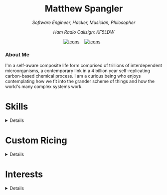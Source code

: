  

<body>
  <div class="c1">
    <div align="center">
      <h1>Matthew Spangler</h1><em>Software Engineer, Hacker, Musician, Philosopher</em>
      <p><em>Ham Radio Callsign: KF5LDW</em></p>
      <div>
        <a href="https://www.linkedin.com/in/mattspangler-tech/"><img height="30" src="https://skillicons.dev/icons?i=linkedin" alt="icons"></a> &nbsp;&nbsp; <a href="https://unix.stackexchange.com/users/572504/nebulasurfer/"><img height="30" src="https://skillicons.dev/icons?i=stackoverflow" alt="icons"></a> &nbsp;&nbsp;
      </div>
    </div>
  </div>
  <div>
    <h3>About Me</h3>
    <p>I'm a self-aware composite life form comprised of trillions of interdependent microorganisms, a contemporary link in a 4 billion year self-replicating carbon-based chemical process. I am a curious being who enjoys contemplating how we fit into the grander scheme of things and how the world's many complex systems work.</p>
  </div>
  <h1>Skills</h1>
  <details>
    <table>
      <tr>
        <th>Programming Languages</th>
        <th>Automation</th>
        <th>Networking</th>
        <th>Security</th>
      </tr>
      <tr>
        <td valign="top">
          <div><img title="C" height="25" src="https://img.shields.io/badge/c-%2300599C.svg?style=for-the-badge&amp;logo=C&amp;logoColor=white" alt="icons"></div>
          <div><img title="C++" height="25" src="https://img.shields.io/badge/c++-%2300599C.svg?style=for-the-badge&amp;logo=c%2B%2B&amp;logoColor=white" alt="icons"></div>
          <div><img title="C#" height="25" src="https://img.shields.io/badge/c%23-%23239120.svg?style=for-the-badge&amp;logo=c-sharp&amp;logoColor=white" alt="icons"></div>
          <div><img title="Rust" height="25" src="https://img.shields.io/badge/rust-%23000000.svg?style=for-the-badge&amp;logo=rust&amp;logoColor=white" alt="icons"></div>
          <div><img title="Python" height="25" src="https://img.shields.io/badge/python-3670A0?style=for-the-badge&amp;logo=python&amp;logoColor=ffdd54" alt="icons"></div>
          <div><img title="Elisp" height="25" src="https://img.shields.io/badge/Elisp-%237F5AB6.svg?&amp;style=for-the-badge&amp;logo=gnu-emacs&amp;logoColor=white" alt="icons"></div>
          <div><img title="Bash" height="25" src="https://img.shields.io/badge/Bash-%23121011.svg?style=for-the-badge&amp;logo=gnu-bash&amp;logoColor=white" alt="icons"></div>
          <div><img title="Javascript" height="25" src="https://img.shields.io/badge/javascript-%23323330.svg?style=for-the-badge&amp;logo=javascript&amp;logoColor=%23F7DF1E" alt="icons"></div>
          <div><img title="HTML5" height="25" src="https://img.shields.io/badge/html5-%23E34F26.svg?style=for-the-badge&amp;logo=html5&amp;logoColor=white" alt="icons"></div>
          <div><img title="CSS" height="25" src="https://img.shields.io/badge/css3-%231572B6.svg?style=for-the-badge&amp;logo=css3&amp;logoColor=white" alt="icons"></div>
        </td>
        <td valign="top">
          <div><img title="HTML5" height="25" src="https://img.shields.io/badge/robotframework-%43B02A?style=for-the-badge&amp;logo=robotframework&amp;logoColor=white&amp;color=00c0b5" alt="icons"></div>
          <div><img title="HTML5" height="25" src="https://img.shields.io/badge/-selenium-%43B02A?style=for-the-badge&amp;logo=selenium&amp;logoColor=white" alt="icons"></div>
          <div><img title="HTML5" height="25" src="https://img.shields.io/badge/ansible-%43B02A?style=for-the-badge&amp;logo=ansible&amp;logoColor=white&amp;color=black" alt="icons"></div>
          <div><img title="HTML5" height="25" src="https://img.shields.io/badge/OpenCV-%43B02A?style=for-the-badge&amp;logo=OpenCV&amp;logoColor=lightgreen&amp;color=blue" alt="icons"></div>
          <div><img title="HTML5" height="25" src="https://img.shields.io/badge/pandas-%43B02A?style=for-the-badge&amp;logo=pandas&amp;logoColor=white&amp;color=darkblue" alt="icons"></div>
        </td>
        <td valign="top">
          <div><img title="HTML5" height="25" src="https://img.shields.io/badge/cisco_ios_xe%2Fxr%2Fnxos-%43B02A?style=for-the-badge&amp;logo=cisco&amp;logoColor=white&amp;color=blue" alt="icons"></div>
          <div><img title="HTML5" height="25" src="https://img.shields.io/badge/mikrotik_routeros-%43B02A?style=for-the-badge&amp;i&amp;logoColor=white&amp;color=cyan" alt="icons"></div>
          <div><img title="HTML5" height="25" src="https://img.shields.io/badge/ubiquiti_unifi_os-%43B02A?style=for-the-badge&amp;logo=ubiquiti&amp;logoColor=white&amp;color=darkblue" alt="icons"></div>
          <div><img title="HTML5" height="25" src="https://img.shields.io/badge/edgerouter_edge_os-%43B02A?style=for-the-badge&amp;logoColor=white&amp;color=black" alt="icons"></div>
          <div><img title="HTML5" height="25" src="https://img.shields.io/badge/pfsense-%43B02A?style=for-the-badge&amp;logo=pfsense&amp;logoColor=white&amp;color=212121" alt="icons"></div>
          <div><img title="HTML5" height="25" src="https://img.shields.io/badge/opnsense-%43B02A?style=for-the-badge&amp;logo=opnsense&amp;logoColor=white&amp;color=D94F00" alt="icons"></div>
          <div><img title="HTML5" height="25" src="https://img.shields.io/badge/openwrt-%43B02A?style=for-the-badge&amp;logo=openwrt&amp;logoColor=white&amp;color=00B5E2" alt="icons"></div>
        </td>
        <td valign="top">
          <div><img title="HTML5" height="25" src="https://img.shields.io/badge/qubes_os-%43B02A?style=for-the-badge&amp;logo=qubesos&amp;logoColor=white&amp;color=00B5E2" alt="icons"></div>
          <div><img title="HTML5" height="25" src="https://img.shields.io/badge/coreboot-%43B02A?style=for-the-badge&amp;logo=coreboot&amp;logoColor=white&amp;color=grey" alt="icons"></div>
          <div><img title="HTML5" height="25" src="https://img.shields.io/badge/gnupg-%43B02A?style=for-the-badge&amp;logo=gnuprivacyguard&amp;logoColor=white&amp;color=0093DD" alt="icons"></div>
          <div><img title="HTML5" height="25" src="https://img.shields.io/badge/selinux-%43B02A?style=for-the-badge&amp;logo=selinux&amp;logoColor=white&amp;color=FCC624" alt="icons"></div>
        </td>
      </tr>
      <tr>
        <th>Virtualization</th>
        <th>Nix</th>
        <th>Pentesting</th>
        <th>Electronics</th>
      </tr>
      <tr>
        <td valign="top">
          <div><img title="HTML5" height="25" src="https://img.shields.io/badge/proxmox-%43B02A?style=for-the-badge&amp;logo=proxmox&amp;logoColor=white&amp;color=E57000" alt="icons"></div>
          <div><img title="HTML5" height="25" src="https://img.shields.io/badge/kubernetes-%43B02A?style=for-the-badge&amp;logo=kubernetes&amp;logoColor=white&amp;color=326CE5" alt="icons"></div>
          <div><img title="HTML5" height="25" src="https://img.shields.io/badge/xenserver-%43B02A?style=for-the-badge&amp;logo=xenserver&amp;logoColor=white&amp;color=000000" alt="icons"></div>
          <div><img title="HTML5" height="25" src="https://img.shields.io/badge/docker-%43B02A?style=for-the-badge&amp;logo=docker&amp;logoColor=white&amp;color=2496ED" alt="icons"></div>
          <div><img title="HTML5" height="25" src="https://img.shields.io/badge/podman-%43B02A?style=for-the-badge&amp;logo=podman&amp;logoColor=white&amp;color=892CA0" alt="icons"></div>
          <div><img title="HTML5" height="25" src="https://img.shields.io/badge/kvm-%43B02A?style=for-the-badge&amp;logo=kvm&amp;logoColor=white&amp;color=FF6600" alt="icons"></div>
          <div><img title="HTML5" height="25" src="https://img.shields.io/badge/vagrant-%43B02A?style=for-the-badge&amp;logo=vagrant&amp;logoColor=white&amp;color=1868F2" alt="icons"></div>
        </td>
        <td valign="top">
          <div><img title="HTML5" height="25" src="https://img.shields.io/badge/arch_linux-%43B02A?style=for-the-badge&amp;logo=archlinux&amp;logoColor=white&amp;color=1793D1" alt="icons"></div>
          <div><img title="HTML5" height="25" src="https://img.shields.io/badge/debian-%43B02A?style=for-the-badge&amp;logo=debian&amp;logoColor=white&amp;color=A81D33" alt="icons"></div>
          <div><img title="HTML5" height="25" src="https://img.shields.io/badge/arch_linux-%43B02A?style=for-the-badge&amp;logo=archlinux&amp;logoColor=white&amp;color=1793D1" alt="icons"></div>
          <div><img title="HTML5" height="25" src="https://img.shields.io/badge/Red%20Hat%20Enterprise%20Linux-%43B02A?style=for-the-badge&amp;logo=redhat&amp;logoColor=white&amp;color=EE0000" alt="icons"></div>
          <div><img title="HTML5" height="25" src="https://img.shields.io/badge/opensuse-%43B02A?style=for-the-badge&amp;logo=opensuse&amp;logoColor=white&amp;color=73BA25" alt="icons"></div>
          <div><img title="HTML5" height="25" src="https://img.shields.io/badge/freebsd-%43B02A?style=for-the-badge&amp;logo=freebsd&amp;logoColor=white&amp;color=AB2B28" alt="icons"></div>
          <div><img title="HTML5" height="25" src="https://img.shields.io/badge/flatpak-%43B02A?style=for-the-badge&amp;logo=flatpak&amp;logoColor=white&amp;color=1793D1" alt="icons"></div>
        </td>
        <td valign="top">
          <div>
              <img title="HTML5" height="25" src="https://img.shields.io/badge/metasploit-%43B02A?style=for-the-badge&amp;logo=metasploit&amp;logoColor=white&amp;color=ED1C24" alt="icons">
          </div>
          <div>
            <img title="HTML5" height="25" src="https://img.shields.io/badge/nmap-%43B02A?style=for-the-badge&amp;logo=nmap&amp;logoColor=white&amp;color=E1672D" alt="icons">
          </div>
          <div>
            <img title="HTML5" height="25" src="https://img.shields.io/badge/wireshark-%43B02A?style=for-the-badge&amp;logo=wireshark&amp;logoColor=white&amp;color=1679A7" alt="icons">
          </div>
          <div>
            <img title="HTML5" height="25" src="https://img.shields.io/badge/ettercap-%43B02A?style=for-the-badge&amp;logo=ettercap&amp;logoColor=white&amp;color=000000" alt="icons">
          </div>
          <div>
            <img title="HTML5" height="25" src="https://img.shields.io/badge/aircrack_ng-%43B02A?style=for-the-badge&amp;logo=aircrack-ng&amp;logoColor=white&amp;color=1679A7" alt="icons">
          </div>
          <div>
            <img title="HTML5" height="25" src="https://img.shields.io/badge/usb-%43B02A?style=for-the-badge&amp;logo=usb&amp;logoColor=white&amp;color=000000" alt="icons">
          </div>
        </td>
        <td valign="top">
          <div>
          <img title="HTML5" height="25" src="https://img.shields.io/badge/arduino-%43B02A?style=for-the-badge&amp;logo=arduino&amp;logoColor=white&amp;color=00979D" alt="icons">
          </div>
          <div>
          <img title="HTML5" height="25" src="https://img.shields.io/badge/raspberry_pi-%43B02A?style=for-the-badge&amp;logo=raspberrypi&amp;logoColor=white&amp;color=C51A4A" alt="icons">
          </div>
          <div>
            <img title="HTML5" height="25" src="https://img.shields.io/badge/z80-%43B02A?style=for-the-badge&amp;logo=Z80&amp;logoColor=white&amp;color=000000" alt="icons">
          </div>
            <div>
                <img title="HTML5" height="25" src="https://img.shields.io/badge/pickit4-%43B02A?style=for-the-badge&amp;logo=microchip&amp;logoColor=white&amp;color=000000" alt="icons">
                </div>
        </td>
      </tr>
      <tr>
        <th>Editors</th>
        <th>CI/CD</th>
        <th>Workflow</th>
        <th>Monitoring</th>
      </tr>
      <tr>
        <td valign="top">
            <div>
                <img title="HTML5" height="25" src="https://img.shields.io/badge/emacs-%43B02A?style=for-the-badge&amp;logo=gnuemacs&amp;logoColor=white&amp;color=7F5AB6" alt="icons">
            </div>
          <div>
                <img title="HTML5" height="25" src="https://img.shields.io/badge/intellij-%43B02A?style=for-the-badge&amp;logo=intellijidea&amp;logoColor=white&amp;color=000000" alt="icons">
          </div>
          <div>
                <img title="HTML5" height="25" src="https://img.shields.io/badge/visual_studio_code-%43B02A?style=for-the-badge&amp;logo=visualstudiocode&amp;logoColor=white&amp;color=007ACC" alt="icons">
          </div>
          <div>
                <img title="HTML5" height="25" src="https://img.shields.io/badge/vim-%43B02A?style=for-the-badge&amp;logo=vim&amp;logoColor=white&amp;color=019733" alt="icons">
            </div>
          <div>
            <img title="HTML5" height="25" src="https://img.shields.io/badge/godot-%43B02A?style=for-the-badge&amp;logo=godotengine&amp;logoColor=white&amp;color=478CBF" alt="icons">
          </div>
        </td>
        <td valign="top">
          <div>
            <img title="HTML5" height="25" src="https://img.shields.io/badge/jenkins-%43B02A?style=for-the-badge&amp;logo=jenkins&amp;logoColor=white&amp;color=D24939" alt="icons">
          </div>
          <div>
            <img title="HTML5" height="25" src="https://img.shields.io/badge/gitlab-%43B02A?style=for-the-badge&amp;logo=gitlab&amp;logoColor=white&amp;color=FCA121" alt="icons">
          </div>
        </td>
        <td valign="top">
          <div>
            <img title="HTML5" height="25" src="https://img.shields.io/badge/jira-%43B02A?style=for-the-badge&amp;logo=jira&amp;logoColor=white&amp;color=0052CC" alt="icons">
          </div>
          <div>
            <img title="HTML5" height="25" src="https://img.shields.io/badge/org_mode-%43B02A?style=for-the-badge&amp;logo=orgmode&amp;logoColor=white&amp;color=77AA99" alt="icons">
          </div>
        </td>
        <td valign="top">
          <div>
            <img title="HTML5" height="25" src="https://img.shields.io/badge/grafana-%43B02A?style=for-the-badge&amp;logo=grafana&amp;logoColor=white&amp;color=F46800" alt="icons">
          </div>
          <div>
            <img title="HTML5" height="25" src="https://img.shields.io/badge/zabbix-%43B02A?style=for-the-badge&amp;logo=zabbix&amp;logoColor=white&amp;color=FF0000" alt="icons">
          </div>
          <div>
            <img title="HTML5" height="25" src="https://img.shields.io/badge/nagios-%43B02A?style=for-the-badge&amp;logo=nagios&amp;logoColor=white&amp;color=CC0000" alt="icons">
          </div>
          <div>
            <img title="HTML5" height="25" src="https://img.shields.io/badge/snort-%43B02A?style=for-the-badge&amp;logo=snort&amp;logoColor=white&amp;color=CC0000" alt="icons">
          </div>
          <div>
            <img title="HTML5" height="25" src="https://img.shields.io/badge/tripwire-%43B02A?style=for-the-badge&amp;logo=tripwire&amp;logoColor=white&amp;color=CC0000" alt="icons">
          </div>
        </td>
      </tr>
    </table>
  </details>
  <h1>Custom Ricing</h1>
  <details>
    <table>
      <tr>
        <th>i3wm</th>
        <th>bspwm</th>
      </tr>
      <tr>
        <td valign="top"><img title="HTML5" width="512" src="https://raw.githubusercontent.com/matthewspangler/i3wm-retrowave-dotfiles/master/screenshot.jpg" alt="icons"></td>
        <td valign="top"><img title="HTML5" width="512" src="https://raw.githubusercontent.com/matthewspangler/bspwm-laputa-dotfiles/master/screenshot.png" alt="icons"></td>
      </tr>
      <tr>
        <th>qtile</th>
        <th>awesomewm</th>
      </tr>
      <tr>
        <td valign="top"><img title="HTML5" width="512" src="https://raw.githubusercontent.com/matthewspangler/dotfiles/qtile/screenshot2.png" alt="icons"> <img title="HTML5" width="512" src="https://raw.githubusercontent.com/matthewspangler/dotfiles/qtile/screenshot.png" alt="icons"></td>
        <td valign="top"><img title="HTML5" width="512" src="https://raw.githubusercontent.com/matthewspangler/dotfiles/awesomewm/screenshot.png" alt="icons"></td>
      </tr>
    </table>
  </details>
  <h1>Interests</h1>
  <details>
    <div>
      <ul>
        <li>Pixel art</li>
      </ul>
    </div>
    <div>
      <ul>
        <li>Roguelike games</li>
      </ul>
    </div>
    <div>
      <ul>
        <li>Epistemology</li>
      </ul>
    </div>
    <div>
      <ul>
        <li>Philosophy of science</li>
      </ul>
    </div>
    <div>
      <ul>
        <li>80's synthesizers</li>
      </ul>
    </div>
    <div>
      <ul>
        <li>Jazz composition</li>
      </ul>
    </div>
    <div>
      <ul>
        <li>Physics</li>
      </ul>
    </div>
    <div>
      <ul>
        <li>Evolutionary biology</li>
      </ul>
    </div>
    <div>
      <ul>
        <li>Cybersecurity</li>
      </ul>
    </div>
    <h2>Favorite Books</h2>
    <div>
      <ul>
        <li>Pale Blue Dot by Carl Sagan</li>
      </ul>
    </div>
    <div>
      <ul>
        <li>The Anthropocene Reviewed by John Green</li>
      </ul>
    </div>
    <div>
      <ul>
        <li>The Rebel by Albert Camus</li>
      </ul>
    </div>
    <div>
      <ul>
        <li>Foundations by Isaac Asimov</li>
      </ul>
    </div>
    <div>
      <ul>
        <li>The Pleasure of Finding Things Out by Richard Feynman</li>
      </ul>
    </div>
    <div>
      <ul>
        <li>The Denial of Death by Earnest Becker</li>
      </ul>
    </div>
    <div>
      <ul>
        <li>Dune by Frank Herbert</li>
      </ul>
    </div>
    <div>
      <ul>
        <li>The History of Western Philosophy by Bertrand Russel</li>
      </ul>
    </div>
  </details>
</body>
</html>
